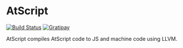 AtScript
========
[![Build Status](http://img.shields.io/travis/tinganho/AtScript.svg?style=flat-square)](https://travis-ci.org/tinganho/AtScript)
[![Gratipay](http://img.shields.io/gratipay/tinganho.svg?style=flat-square)](https://gratipay.com/tinganho)

AtScript compiles AtScript code to JS and machine code using LLVM.